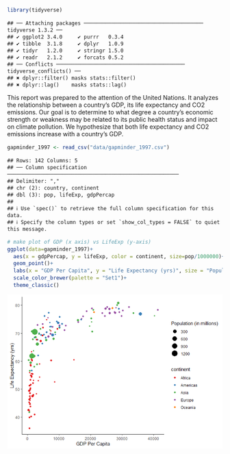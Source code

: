 ``` r
library(tidyverse)
```

    ## ── Attaching packages ─────────────────────────────────────── tidyverse 1.3.2 ──
    ## ✔ ggplot2 3.4.0     ✔ purrr   0.3.4
    ## ✔ tibble  3.1.8     ✔ dplyr   1.0.9
    ## ✔ tidyr   1.2.0     ✔ stringr 1.5.0
    ## ✔ readr   2.1.2     ✔ forcats 0.5.2
    ## ── Conflicts ────────────────────────────────────────── tidyverse_conflicts() ──
    ## ✖ dplyr::filter() masks stats::filter()
    ## ✖ dplyr::lag()    masks stats::lag()

This report was prepared to the attention of the United Nations. It
analyzes the relationship between a country’s GDP, its life expectancy
and CO2 emissions. Our goal is to determine to what degree a country’s
economic strength or weakness may be related to its public health status
and impact on climate pollution. We hypothesize that both life
expectancy and CO2 emissions increase with a country’s GDP.

``` r
gapminder_1997 <- read_csv("data/gapminder_1997.csv")
```

    ## Rows: 142 Columns: 5
    ## ── Column specification ────────────────────────────────────────────────────────
    ## Delimiter: ","
    ## chr (2): country, continent
    ## dbl (3): pop, lifeExp, gdpPercap
    ## 
    ## ℹ Use `spec()` to retrieve the full column specification for this data.
    ## ℹ Specify the column types or set `show_col_types = FALSE` to quiet this message.

``` r
# make plot of GDP (x axis) vs LifeExp (y-axis)
ggplot(data=gapminder_1997)+
  aes(x = gdpPercap, y = lifeExp, color = continent, size=pop/1000000)+
  geom_point()+
  labs(x = "GDP Per Capita", y = "Life Expectancy (yrs)", size = "Population (in millions)")+
  scale_color_brewer(palette = "Set1")+
  theme_classic()
```

![](gapminder_report_files/figure-markdown_github/gdp-lifeExp-1997-plot-1.png)
